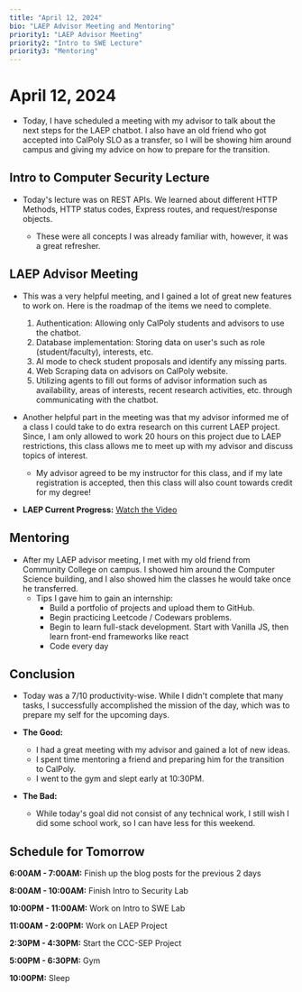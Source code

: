 ```yaml
---
title: "April 12, 2024"
bio: "LAEP Advisor Meeting and Mentoring"
priority1: "LAEP Advisor Meeting"
priority2: "Intro to SWE Lecture"
priority3: "Mentoring"
---
```


# April 12, 2024

- Today, I have scheduled a meeting with my advisor to talk about the next steps for the LAEP chatbot. I also have an old friend who got accepted into CalPoly SLO as a transfer, so I will be showing him around campus and giving my advice on how to prepare for the transition.

## Intro to Computer Security Lecture

- Today's lecture was on REST APIs. We learned about different HTTP Methods, HTTP status codes, Express routes, and request/response objects.

  - These were all concepts I was already familiar with, however, it was a great refresher.

## LAEP Advisor Meeting

- This was a very helpful meeting, and I gained a lot of great new features to work on. Here is the roadmap of the items we need to complete.

  1. Authentication: Allowing only CalPoly students and advisors to use the chatbot.
  2. Database implementation: Storing data on user's such as role (student/faculty), interests, etc.
  3. AI mode to check student proposals and identify any missing parts.
  4. Web Scraping data on advisors on CalPoly website.
  5. Utilizing agents to fill out forms of advisor information such as availability, areas of interests, recent research activities, etc. through communicating with the chatbot.

- Another helpful part in the meeting was that my advisor informed me of a class I could take to do extra research on this current LAEP project. Since, I am only allowed to work 20 hours on this project due to LAEP restrictions, this class allows me to meet up with my advisor and discuss topics of interest.

  - My advisor agreed to be my instructor for this class, and if my late registration is accepted, then this class will also count towards credit for my degree!

- **LAEP Current Progress:** [Watch the Video](https://www.youtube.com/watch?v=6PKnDmHtL2o&ab_channel=CureMusic)

## Mentoring

- After my LAEP advisor meeting, I met with my old friend from Community College on campus. I showed him around the Computer Science building, and I also showed him the classes he would take once he transferred.
  - Tips I gave him to gain an internship:
    - Build a portfolio of projects and upload them to GitHub.
    - Begin practicing Leetcode / Codewars problems.
    - Begin to learn full-stack development. Start with Vanilla JS, then learn front-end frameworks like react
    - Code every day

## Conclusion

- Today was a 7/10 productivity-wise. While I didn't complete that many tasks, I successfully accomplished the mission of the day, which was to prepare my self for the upcoming days.

- **The Good:**

  - I had a great meeting with my advisor and gained a lot of new ideas.
  - I spent time mentoring a friend and preparing him for the transition to CalPoly.
  - I went to the gym and slept early at 10:30PM.

- **The Bad:**
  - While today's goal did not consist of any technical work, I still wish I did some school work, so I can have less for this weekend.

## Schedule for Tomorrow

**6:00AM - 7:00AM:** Finish up the blog posts for the previous 2 days

**8:00AM - 10:00AM:** Finish Intro to Security Lab

**10:00PM - 11:00AM:** Work on Intro to SWE Lab

**11:00AM - 2:00PM:** Work on LAEP Project

**2:30PM - 4:30PM:** Start the CCC-SEP Project

**5:00PM - 6:30PM:** Gym

**10:00PM:** Sleep
